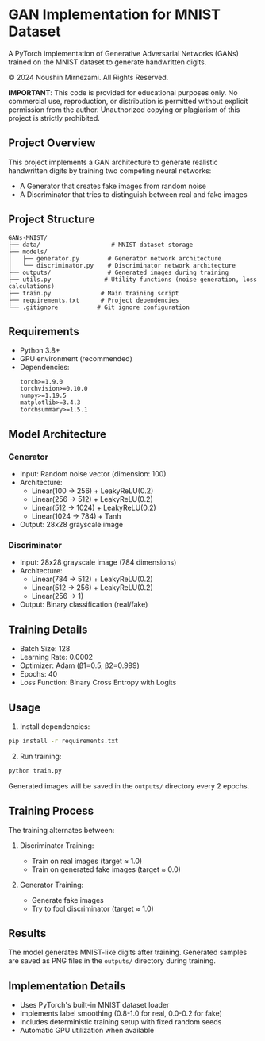 
# GAN Implementation for MNIST Dataset

A PyTorch implementation of Generative Adversarial Networks (GANs) trained on the MNIST dataset to generate handwritten digits.

© 2024 Noushin Mirnezami. All Rights Reserved.

**IMPORTANT**: This code is provided for educational purposes only. No commercial use, reproduction, or distribution is permitted without explicit permission from the author. Unauthorized copying or plagiarism of this project is strictly prohibited.

## Project Overview

This project implements a GAN architecture to generate realistic handwritten digits by training two competing neural networks:
- A Generator that creates fake images from random noise
- A Discriminator that tries to distinguish between real and fake images

## Project Structure

```
GANs-MNIST/
├── data/                    # MNIST dataset storage
├── models/
│   ├── generator.py        # Generator network architecture
│   └── discriminator.py    # Discriminator network architecture
├── outputs/                # Generated images during training
├── utils.py               # Utility functions (noise generation, loss calculations)
├── train.py              # Main training script
├── requirements.txt      # Project dependencies
└── .gitignore           # Git ignore configuration
```

## Requirements

- Python 3.8+
- GPU environment (recommended)
- Dependencies:
  ```
  torch>=1.9.0
  torchvision>=0.10.0
  numpy>=1.19.5
  matplotlib>=3.4.3
  torchsummary>=1.5.1
  ```

## Model Architecture

### Generator
- Input: Random noise vector (dimension: 100)
- Architecture:
  - Linear(100 → 256) + LeakyReLU(0.2)
  - Linear(256 → 512) + LeakyReLU(0.2)
  - Linear(512 → 1024) + LeakyReLU(0.2)
  - Linear(1024 → 784) + Tanh
- Output: 28x28 grayscale image

### Discriminator
- Input: 28x28 grayscale image (784 dimensions)
- Architecture:
  - Linear(784 → 512) + LeakyReLU(0.2)
  - Linear(512 → 256) + LeakyReLU(0.2)
  - Linear(256 → 1)
- Output: Binary classification (real/fake)

## Training Details

- Batch Size: 128
- Learning Rate: 0.0002
- Optimizer: Adam (β1=0.5, β2=0.999)
- Epochs: 40
- Loss Function: Binary Cross Entropy with Logits

## Usage

1. Install dependencies:
```bash
pip install -r requirements.txt
```

2. Run training:
```bash
python train.py
```

Generated images will be saved in the `outputs/` directory every 2 epochs.

## Training Process

The training alternates between:
1. Discriminator Training:
   - Train on real images (target ≈ 1.0)
   - Train on generated fake images (target ≈ 0.0)

2. Generator Training:
   - Generate fake images
   - Try to fool discriminator (target ≈ 1.0)

## Results

The model generates MNIST-like digits after training. Generated samples are saved as PNG files in the `outputs/` directory during training.

## Implementation Details

- Uses PyTorch's built-in MNIST dataset loader
- Implements label smoothing (0.8-1.0 for real, 0.0-0.2 for fake)
- Includes deterministic training setup with fixed random seeds
- Automatic GPU utilization when available

